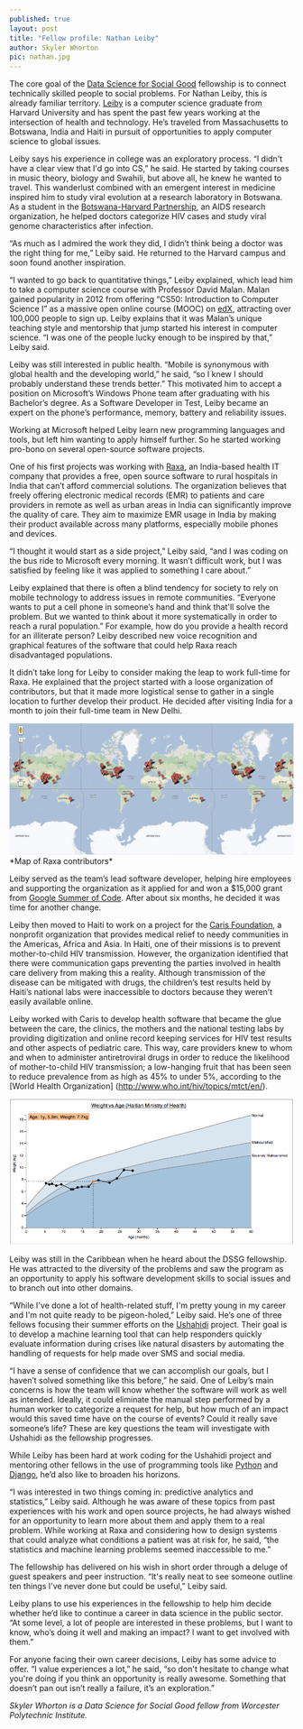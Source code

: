 ```yaml
---
published: true
layout: post
title: "Fellow profile: Nathan Leiby"
author: Skyler Whorton
pic: nathan.jpg
---
```


The core goal of the [Data Science for Social Good](http://www.dssg.io) fellowship is to connect technically skilled people to social problems. For Nathan Leiby, this is already familiar territory. [Leiby](http://www.nathanleiby.com/) is a computer science graduate from Harvard University and has spent the past few years working at the intersection of health and technology. He’s traveled from Massachusetts to Botswana, India and Haiti in pursuit of opportunities to apply computer science to global issues.
 
Leiby says his experience in college was an exploratory process. “I didn't have a clear view that I'd go into CS,” he said. He started by taking courses in music theory, biology and Swahili, but above all, he knew he wanted to travel. This wanderlust combined with an emergent interest in medicine inspired him to study viral evolution at a research laboratory in Botswana. As a student in the [Botswana-Harvard Partnership](http://www.hsph.harvard.edu/bhp/), an AIDS research organization, he helped doctors categorize HIV cases and study viral genome characteristics after infection.
 
“As much as I admired the work they did, I didn’t think being a doctor was the right thing for me,” Leiby said. He returned to the Harvard campus and soon found another inspiration.
 
“I wanted to go back to quantitative things,” Leiby explained, which lead him to take a computer science course with Professor David Malan. Malan gained popularity in 2012 from offering “CS50: Introduction to Computer Science I” as a massive open online course (MOOC) on [edX](https://www.edx.org/), attracting over 100,000 people to sign up. Leiby explains that it was Malan’s unique teaching style and mentorship that jump started his interest in computer science. “I was one of the people lucky enough to be inspired by that,” Leiby said.
 
Leiby was still interested in public health. “Mobile is synonymous with global health and the developing world,” he said, “so I knew I should probably understand these trends better.” This motivated him to accept a position on Microsoft’s Windows Phone team after graduating with his Bachelor’s degree. As a Software Developer in Test, Leiby became an expert on the phone’s performance, memory, battery and reliability issues.
 
Working at Microsoft helped Leiby learn new programming languages and tools, but left him wanting to apply himself further. So he started working pro-bono on several open-source software projects.
 
One of his first projects was working with [Raxa](http://www.raxa.org/), an India-based health IT company that provides a free, open source software to rural hospitals in India that can’t afford commercial solutions. The organization believes that freely offering electronic medical records (EMR) to patients and care providers in remote as well as urban areas in India can significantly improve the quality of care. They aim to maximize EMR usage in India by making their product available across many platforms, especially mobile phones and devices.

“I thought it would start as a side project,” Leiby said, “and I was coding on the bus ride to Microsoft every morning. It wasn’t difficult work, but I was satisfied by feeling like it was applied to something I care about.”

Leiby explained that there is often a blind tendency for society to rely on mobile technology to address issues in remote communities. “Everyone wants to put a cell phone in someone’s hand and think that'll solve the problem. But we wanted to think about it more systematically in order to reach a rural population.” For example, how do you provide a health record for an illiterate person? Leiby described new voice recognition and graphical features of the software that could help Raxa reach disadvantaged populations.

It didn’t take long for Leiby to consider making the leap to work full-time for Raxa. He explained that the project started with a loose organization of contributors, but that it made more logistical sense to gather in a single location to further develop their product. He decided after visiting India for a month to join their full-time team in New Delhi.


<a href="http://raxa.org/content/map-raxa-contributors">
	<img src="/img/posts/raxa-contributors.png">
</a>
*Map of Raxa contributors*

Leiby served as the team’s lead software developer, helping hire employees and supporting the organization as it applied for and won a $15,000 grant from [Google Summer of Code](http://www.google-melange.com/gsoc/homepage/google/gsoc2013). After about six months, he decided it was time for another change.

Leiby then moved to Haiti to work on a project for the [Caris Foundation](http://www.carisfoundation.org/), a nonprofit organization that provides medical relief to needy communities in the Americas, Africa and Asia. In Haiti, one of their missions is to prevent mother-to-child HIV transmission. However, the organization identified that there were communication gaps preventing the parties involved in health care delivery from making this a reality. Although transmission of the disease can be mitigated with drugs, the children’s test results held by Haiti’s national labs were inaccessible to doctors because they weren’t easily available online. 

Leiby worked with Caris to develop health software that became the glue between the care, the clinics, the mothers and the national testing labs by providing digitization and online record keeping services for HIV test results and other aspects of pediatric care. This way, care providers knew to whom and when to administer antiretroviral drugs in order to reduce the likelihood of mother-to-child HIV transmission; a low-hanging fruit that has been seen to reduce prevalence from as high as 45% to under 5%, according to the [World Health Organization] (http://www.who.int/hiv/topics/mtct/en/).


<a href="http://nathanleiby.github.io/growthchart/">
	<img src="/img/posts/growth-chart.png">
</a>

Leiby was still in the Caribbean when he heard about the DSSG fellowship. He was attracted to the diversity of the problems and saw the program as an opportunity to apply his software development skills to social issues and to branch out into other domains.

“While I've done a lot of health-related stuff, I'm pretty young in my career and I'm not quite ready to be pigeon-holed,” Leiby said. He’s one of three fellows focusing their summer efforts on the [Ushahidi](/2013/07/15/ushahidi-machine-learning-for-human-rights.html) project. Their goal is to develop a machine learning tool that can help responders quickly evaluate information during crises like natural disasters by automating the handling of requests for help made over SMS and social media.

“I have a sense of confidence that we can accomplish our goals, but I haven’t solved something like this before,” he said. One of Leiby’s main concerns is how the team will know whether the software will work as well as intended. Ideally, it could eliminate the manual step performed by a human worker to categorize a request for help, but how much of an impact would this saved time have on the course of events? Could it really save someone’s life? These are key questions the team will investigate with Ushahidi as the fellowship progresses.

While Leiby has been hard at work coding for the Ushahidi project and mentoring other fellows in the use of programming tools like [Python](http://www.python.org/) and [Django](https://www.djangoproject.com/), he’d also like to broaden his horizons.

“I was interested in two things coming in: predictive analytics and statistics,” Leiby said. Although he was aware of these topics from past experiences with his work and open source projects, he had always wished for an opportunity to learn more about them and apply them to a real problem. While working at Raxa and considering how to design systems that could analyze what conditions a patient was at risk for, he said, “the statistics and machine learning problems seemed inaccessible to me.”

The fellowship has delivered on his wish in short order through a deluge of guest speakers and peer instruction. “It's really neat to see someone outline ten things I've never done but could be useful,” Leiby said.
 
Leiby plans to use his experiences in the fellowship to help him decide whether he’d like to continue a career in data science in the public sector. “At some level, a lot of people are interested in these problems, but I want to know, who’s doing it well and making an impact? I want to get involved with them.”

For anyone facing their own career decisions, Leiby has some advice to offer. “I value experiences a lot,” he said, “so don't hesitate to change what you're doing if you think an opportunity is really awesome. Something that doesn’t pan out isn’t really a failure, it’s an exploration.”

*Skyler Whorton is a Data Science for Social Good fellow from Worcester Polytechnic Institute.*